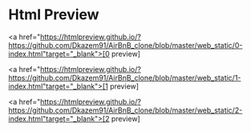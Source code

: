 # Html Preview
<a href="https://htmlpreview.github.io/?https://github.com/Dkazem91/AirBnB_clone/blob/master/web_static/0-index.html"target="_blank">[0 preview]</a>

<a href="https://htmlpreview.github.io/?https://github.com/Dkazem91/AirBnB_clone/blob/master/web_static/1-index.html"target="_blank">[1 preview]</a>

<a href="https://htmlpreview.github.io/?https://github.com/Dkazem91/AirBnB_clone/blob/master/web_static/2-index.html"target="_blank">[2 preview]</a>